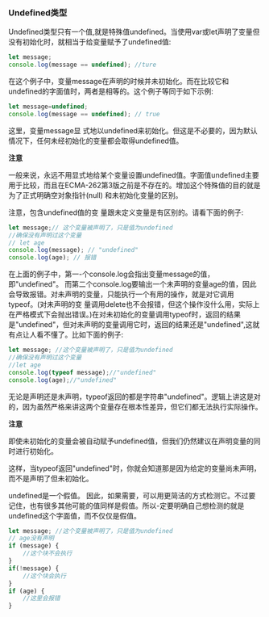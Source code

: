 ### Undefined类型
Undefined类型只有一个值,就是特殊值undefined。当使用var或let声明了变量但没有初始化时，就相当于给变量赋予了undefined值:

```js
let message;
console.log(message == undefined); //ture
```

在这个例子中，变量message在声明的时候并未初始化。而在比较它和undefined的字面值时，两者是相等的。这个例子等同于如下示例:
```js
let message=undefined;
console.log(message == undefined); // true
```
这里，变量message显 式地以undefined来初始化。但这是不必要的，因为默认情况下，任何未经初始化的变量都会取得undefined值。

**注意**

一般来说，永远不用显式地给某个变量设置undefined值。字面值undefined主要用于比较，而且在ECMA-262第3版之前是不存在的。增加这个特殊值的目的就是为了正式明确空对象指针(null) 和未初始化变量的区别。

注意，包含undefined值的变 量跟未定义变量是有区别的。请看下面的例子:

```js
let message;// 这个变量被声明了，只是值为undefined
//确保没有声明过这个变量
// let age
console.log(message); // "undefined"
console.log(age); // 报错
```

在上面的例子中，第一-个console.log会指出变量message的值，即"undefined"。 而第二个console.log要输出一个未声明的变量age的值，因此会导致报错。对未声明的变量，只能执行一个有用的操作，就是对它调用typeof。(对未声明的变 量调用delete也不会报错，但这个操作没什么用，实际上在严格模式下会抛出错误。)在对未初始化的变量调用typeof时，返回的结果是"undefined"，但对未声明的变量调用它时，返回的结果还是"undefined",这就有点让人看不懂了。比如下面的例子:

```js
let message; //这个变量被声明了，只是值为undefined
//确保没有声明过这个变量
//let age
console.log(typeof message);//"undefined" 
console.log(age);//"undefined"
```
无论是声明还是未声明，typeof返回的都是字符串"undefined"。逻辑上讲这是对的，因为虽然严格来讲这两个变量存在根本性差异，但它们都无法执行实际操作。

**注意**

即使未初始化的变量会被自动赋予undefined值，但我们仍然建议在声明变量的同时进行初始化。

这样，当typeof返回"undefined"时，你就会知道那是因为给定的变量尚未声明，而不是声明了但未初始化。

undefined是一个假值。 因此，如果需要，可以用更简洁的方式检测它。不过要记住，也有很多其他可能的值同样是假值。所以-定要明确自己想检测的就是undefined这个字面值，而不仅仅是假值。

```js
let message; //这个变量被声明了，只是值为undefined
// age没有声明
if (message) {
    //这个块不会执行
}
if(!message) {
    //这个块会执行
}
if (age) {
    //这里会报错
}
```